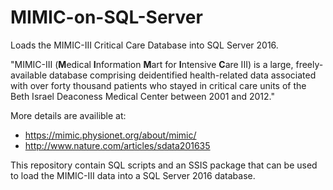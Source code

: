 # MIMIC-on-SQL-Server
Loads the MIMIC-III Critical Care Database into SQL Server 2016.

"MIMIC-III (**M**edical **I**nformation **M**art for **I**ntensive **C**are III) is a large, freely-available database comprising deidentified health-related data associated with over forty thousand patients who stayed in critical care units of the Beth Israel Deaconess Medical Center between 2001 and 2012."  

More details are availible at:
* https://mimic.physionet.org/about/mimic/
* http://www.nature.com/articles/sdata201635


This repository contain SQL scripts and an SSIS package that can be used to load the MIMIC-III data into a SQL Server 2016 database.
